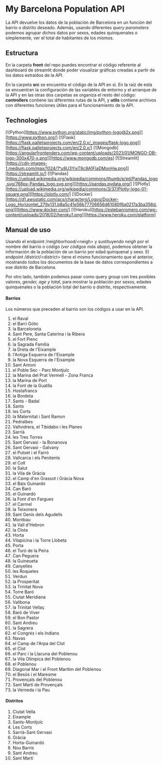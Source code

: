 # My Barcelona Population API

La API devuelve los datos de la población de Barcelona en un función del barrio o distrito deseado. Además, usando diferentes *query parameters* podemos agrupar dichos datos por sexos, edades quinquenales o simplemente, ver el total de habitantes de los mismos.

## Estructura

En la carpeta **front** del repo puedes encontrar el código referente al dashboard de streamlit donde poder visualizar gráficas creadas a partir de los datos extraídos de la API.

En la carpeta **src** se encuentra el código de la API en sí. En la raíz de esta se encuentran la configuración de las variables de entorno y el arranque de la API y en las otras dos carpetas se organiza el resto del código: **controllers** contiene las diferentes rutas de la API, y **utils** contiene archivos con diferentes funciones útiles para el funcionamiento de la API.

## Technologies

[![Python][https://www.python.org/static/img/python-logo@2x.png]][https://www.python.org/] [![Flask][https://flask.palletsprojects.com/en/2.0.x/_images/flask-logo.png]][https://flask.palletsprojects.com/en/2.0.x/] [![Mongodb][https://angularfrontenders.com/wp-content/uploads/2021/01/MONGO-DB-logo-300x470-x.png]][https://www.mongodb.com/es] [![Streamlit][https://cdn-images-1.medium.com/max/1024/1*u9U3YjxT9c9A1FIaDMonHw.png]][https://streamlit.io/] [![Pandas][https://upload.wikimedia.org/wikipedia/commons/thumb/e/ed/Pandas_logo.svg/768px-Pandas_logo.svg.png]][https://pandas.pydata.org/] [![Plotly][https://upload.wikimedia.org/wikipedia/commons/3/37/Plotly-logo-01-square.png]][https://plotly.com/] [![Docker][https://d1.awsstatic.com/acs/characters/Logos/Docker-Logo_Horizontel_279x131.b8a5c41e56b77706656d61080f6a0217a3ba356d.png]][https://www.docker.com/] [![Heroku][https://estebanromero.com/wp-content/uploads/2018/02/heroku1.png]][https://www.heroku.com/platform]

## Manual de uso

Usando el endpoint /neighborhood/\<neigh\> y sustituyendo *neigh* por el nombre del barrio o código (*ver códigos más abajo*), podemos obtener la información de la población de un barrio por edad quinquenal y sexo. El endpoint /district/\<district\> tiene el mismo funcionamiento que el anterior, mostrando todos los documentos de la base de datos correspondientes a ese distrito de Barcelona.

Por otro lado, también podemos pasar como query *group* con tres posibles valores, *gender, age y total*, para mostrar la población por sexos, edades quinquenales o la población total del barrio o distrito, respectivamente.

#### Barrios

Los números que preceden al barrio son los códigos a usar en la API.

1. el Raval
2. el Barri Gòtic
3. la Barceloneta
4. Sant Pere, Santa Caterina i la Ribera
5. el Fort Pienc
6. la Sagrada Família
7. la Dreta de l'Eixample
8. l'Antiga Esquerra de l'Eixample
9. la Nova Esquerra de l'Eixample
10. Sant Antoni
11. el Poble Sec - Parc Montjuïc
12. la Marina del Prat Vermell - Zona Franca
13. la Marina de Port
14. la Font de la Guatlla
15. Hostafrancs
16. la Bordeta
17. Sants - Badal
18. Sants
19. les Corts
20. la Maternitat i Sant Ramon
21. Pedralbes
22. Vallvidrera, el Tibidabo i les Planes
23. Sarrià
24. les Tres Torres
25. Sant Gervasi - la Bonanova
26. Sant Gervasi - Galvany
27. el Putxet i el Farró
28. Vallcarca i els Penitents
29. el Coll
30. la Salut
31. la Vila de Gràcia
32. el Camp d'en Grassot i Gràcia Nova
33. el Baix Guinardó
34. Can Baró
35. el Guinardó
36. la Font d'en Fargues
37. el Carmel
38. la Teixonera
39. Sant Genís dels Agudells
40. Montbau
41. la Vall d'Hebron
42. la Clota
43. Horta
44. Vilapicina i la Torre Llobeta
45. Porta
46. el Turó de la Peira
47. Can Peguera
48. la Guineueta
49. Canyelles
50. les Roquetes
51. Verdun
52. la Prosperitat
53. la Trinitat Nova
54. Torre Baró
55. Ciutat Meridiana
56. Vallbona
57. la Trinitat Vellaç
58. Baró de Viver
59. el Bon Pastor
60. Sant Andreu
61. la Sagrera
62. el Congrés i els Indians
63. Navas
64. el Camp de l'Arpa del Clot
65. el Clot
66. el Parc i la Llacuna del Poblenou
67. la Vila Olímpica del Poblenou
68. el Poblenou
69. Diagonal Mar i el Front Marítim del Poblenou
70. el Besòs i el Maresme
71. Provençals del Poblenou
72. Sant Martí de Provençals
73. la Verneda i la Pau  

#### Distritos

1. Ciutat Vella
2. Eixample
3. Sants-Montjuïc
4. Les Corts
5. Sarrià-Sant Gervasi
6. Gràcia
7. Horta-Guinardó
8. Nou Barris
9. Sant Andreu
10. Sant Martí
